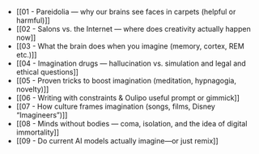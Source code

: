 - [[01 - Pareidolia — why our brains see faces in carpets (helpful or harmful)]]
- [[02 - Salons vs. the Internet — where does creativity actually happen now]]
- [[03 - What the brain does when you imagine (memory, cortex, REM etc.)]]
- [[04 - Imagination drugs — hallucination vs. simulation and legal and ethical questions]]
- [[05 - Proven tricks to boost imagination (meditation, hypnagogia, novelty)]]
- [[06 - Writing with constraints & Oulipo useful prompt or gimmick]]
- [[07 - How culture frames imagination (songs, films, Disney “Imagineers”)]]
- [[08 - Minds without bodies — coma, isolation, and the idea of digital immortality]]
- [[09 - Do current AI models actually imagine—or just remix]]
